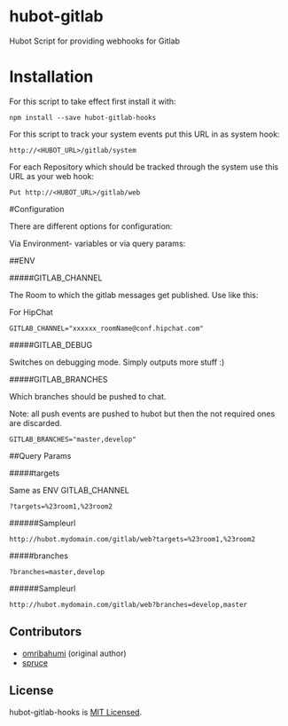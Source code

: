 hubot-gitlab
============

Hubot Script for providing webhooks for Gitlab

# Installation

For this script to take effect first install it with:

```
npm install --save hubot-gitlab-hooks
```

For this script to track your system events put this URL in as system hook:

```
http://<HUBOT_URL>/gitlab/system
```

For each Repository which should be tracked through the system use this URL as your web hook:

```
Put http://<HUBOT_URL>/gitlab/web
```


#Configuration

There are different options for configuration:

Via Environment- variables or via query params:


##ENV

#####GITLAB_CHANNEL

The Room to which the gitlab messages get published. Use like this:

For HipChat

```
GITLAB_CHANNEL="xxxxxx_roomName@conf.hipchat.com"
```

#####GITLAB_DEBUG

Switches on debugging mode. Simply outputs more stuff :)


#####GITLAB_BRANCHES

Which branches should be pushed to chat.

Note: all push events are pushed to hubot but then the not required ones are discarded.

```
GITLAB_BRANCHES="master,develop"
```


##Query Params

#####targets

Same as ENV GITLAB_CHANNEL

```
?targets=%23room1,%23room2
```

######Sampleurl

```
http://hubot.mydomain.com/gitlab/web?targets=%23room1,%23room2
```

#####branches

```
?branches=master,develop
```

######Sampleurl

```
http://hubot.mydomain.com/gitlab/web?branches=develop,master
```

## Contributors

* [omribahumi](https://github.com/omribahumi) (original author)
* [spruce](https://github.com/spruce)


## License

hubot-gitlab-hooks is [MIT Licensed](https://github.com/spruce/hubot-gitlab-hooks/blob/master/LICENSE).
